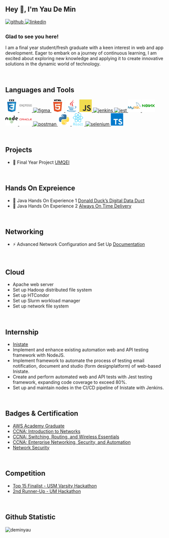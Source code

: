 ## Hey 👋, I'm Yau De Min  
  

<a href="https://github.com/deminyau" target="_blank">
<img src=https://img.shields.io/badge/github-%2324292e.svg?&style=for-the-badge&logo=github&logoColor=white alt=github style="margin-bottom: 5px;" />
</a>
<a href="https://linkedin.com/in/yau-de-min-031965226" target="_blank">
<img src=https://img.shields.io/badge/linkedin-%231E77B5.svg?&style=for-the-badge&logo=linkedin&logoColor=white alt=linkedin style="margin-bottom: 5px;" />
</a>
  



### Glad to see you here!  
I am a final year student/fresh graduate with a keen interest in web and app development. Eager to embark on a journey of continuous learning, I am excited about exploring new knowledge and applying it to create innovative solutions in the dynamic world of technology.   
  

<br/>  


## Languages and Tools  
<div align="center">  
<p align="left"> <a href="https://www.w3schools.com/css/" target="_blank" rel="noreferrer"> <img src="https://raw.githubusercontent.com/devicons/devicon/master/icons/css3/css3-original-wordmark.svg" alt="css3" width="40" height="40"/> </a> <a href="https://expressjs.com" target="_blank" rel="noreferrer"> <img src="https://raw.githubusercontent.com/devicons/devicon/master/icons/express/express-original-wordmark.svg" alt="express" width="40" height="40"/> </a> <a href="https://www.figma.com/" target="_blank" rel="noreferrer"> <img src="https://www.vectorlogo.zone/logos/figma/figma-icon.svg" alt="figma" width="40" height="40"/> </a> <a href="https://www.w3.org/html/" target="_blank" rel="noreferrer"> <img src="https://raw.githubusercontent.com/devicons/devicon/master/icons/html5/html5-original-wordmark.svg" alt="html5" width="40" height="40"/> </a> <a href="https://www.java.com" target="_blank" rel="noreferrer"> <img src="https://raw.githubusercontent.com/devicons/devicon/master/icons/java/java-original.svg" alt="java" width="40" height="40"/> </a> <a href="https://developer.mozilla.org/en-US/docs/Web/JavaScript" target="_blank" rel="noreferrer"> <img src="https://raw.githubusercontent.com/devicons/devicon/master/icons/javascript/javascript-original.svg" alt="javascript" width="40" height="40"/> </a> <a href="https://www.jenkins.io" target="_blank" rel="noreferrer"> <img src="https://www.vectorlogo.zone/logos/jenkins/jenkins-icon.svg" alt="jenkins" width="40" height="40"/> </a> <a href="https://jestjs.io" target="_blank" rel="noreferrer"> <img src="https://www.vectorlogo.zone/logos/jestjsio/jestjsio-icon.svg" alt="jest" width="40" height="40"/> </a> <a href="https://www.mysql.com/" target="_blank" rel="noreferrer"> <img src="https://raw.githubusercontent.com/devicons/devicon/master/icons/mysql/mysql-original-wordmark.svg" alt="mysql" width="40" height="40"/> </a> <a href="https://www.nginx.com" target="_blank" rel="noreferrer"> <img src="https://raw.githubusercontent.com/devicons/devicon/master/icons/nginx/nginx-original.svg" alt="nginx" width="40" height="40"/> </a> <a href="https://nodejs.org" target="_blank" rel="noreferrer"> <img src="https://raw.githubusercontent.com/devicons/devicon/master/icons/nodejs/nodejs-original-wordmark.svg" alt="nodejs" width="40" height="40"/> </a> <a href="https://www.oracle.com/" target="_blank" rel="noreferrer"> <img src="https://raw.githubusercontent.com/devicons/devicon/master/icons/oracle/oracle-original.svg" alt="oracle" width="40" height="40"/> </a> <a href="https://postman.com" target="_blank" rel="noreferrer"> <img src="https://www.vectorlogo.zone/logos/getpostman/getpostman-icon.svg" alt="postman" width="40" height="40"/> </a> <a href="https://www.python.org" target="_blank" rel="noreferrer"> <img src="https://raw.githubusercontent.com/devicons/devicon/master/icons/python/python-original.svg" alt="python" width="40" height="40"/> </a> <a href="https://reactjs.org/" target="_blank" rel="noreferrer"> <img src="https://raw.githubusercontent.com/devicons/devicon/master/icons/react/react-original-wordmark.svg" alt="react" width="40" height="40"/> </a> <a href="https://www.selenium.dev" target="_blank" rel="noreferrer"> <img src="https://raw.githubusercontent.com/detain/svg-logos/780f25886640cef088af994181646db2f6b1a3f8/svg/selenium-logo.svg" alt="selenium" width="40" height="40"/> </a> <a href="https://www.typescriptlang.org/" target="_blank" rel="noreferrer"> <img src="https://raw.githubusercontent.com/devicons/devicon/master/icons/typescript/typescript-original.svg" alt="typescript" width="40" height="40"/> </a> </p>
</div>  

<br/>  

## Projects
- 🔭 Final Year Project [UMQEI](https://drive.google.com/drive/folders/1qAdpJlPymhNFFChpULAY9pptlGZUjehq?usp=drive_link)
  
<br/>

## Hands On Expreience
- 📄 Java Hands On Experience 1 [Donald Duck’s Digital Data Duct](https://github.com/deminyau/DonaldDuck)
- 📄 Java Hands On Experience 2 [Always On Time Delivery](https://github.com/deminyau/AlwaysOnTimeDelivery)
  
<br/>

## Networking
- ⚡ Advanced Network Configuration and Set Up [Documentation](https://docs.google.com/document/d/1CxYOIWB4AkndryIDDe1OWTBzIrYminuJ/edit?usp=sharing&ouid=106295118294409772341&rtpof=true&sd=true)

<br/>

## Cloud
- Apache web server
- Set up Hadoop distributed file system
- Set up HTCondor
- Set up Slurm workload manager
- Set up network file system

<br/>

## Internship
- [Inistate](https://inistate.com/)
- Implement and enhance existing automation web and API testing framework with NodeJS.
- Implement framework to automate the process of testing email notification, document and studio (form designplatform) of web-based Inistate.
- Create and perform automated web and API tests with Jest testing framework, expanding code coverage to exceed 80%.
- Set up and maintain nodes in the CI/CD pipeline of Inistate with Jenkins.

<br/>

## Badges & Certification
- [AWS Academy Graduate](https://www.credly.com/badges/4c0d539a-4644-4251-8195-eb8dba939059/public_url)
- [CCNA: Introduction to Networks](https://www.credly.com/badges/006adf44-bac1-4588-9a23-3e39b4e273ca/public_url)
- [CCNA: Switching, Routing, and Wireless Essentials](https://www.credly.com/badges/b57ce5b4-9427-4228-90c0-6bc59ff2a820/public_url)
- [CCNA: Enterprise Networking, Security, and Automation](https://www.credly.com/badges/101586a7-6139-4b48-92e4-604a496e8656/public_url)
- [Network Security](https://www.credly.com/badges/a1d7da18-d982-4b64-944f-767e10c03d3b/public_url)

<br/>

## Competition
- [Top 15 Finalist - USM Varsity Hackathon](https://drive.google.com/file/d/1MLzoU_2RYUt-MibtmQXjPENCNoFRVX5I/view?usp=sharing)
- [2nd Runner-Up - UM Hackathon](https://drive.google.com/file/d/1m0UWYHOZVBSLLeWPwXcerK5lb2_kV0ok/view?usp=drive_link)

<br/>

## Github Statistic
<p><img align="center" src="https://github-readme-streak-stats.herokuapp.com/?user=deminyau&" alt="deminyau" /></p>

<br/>
